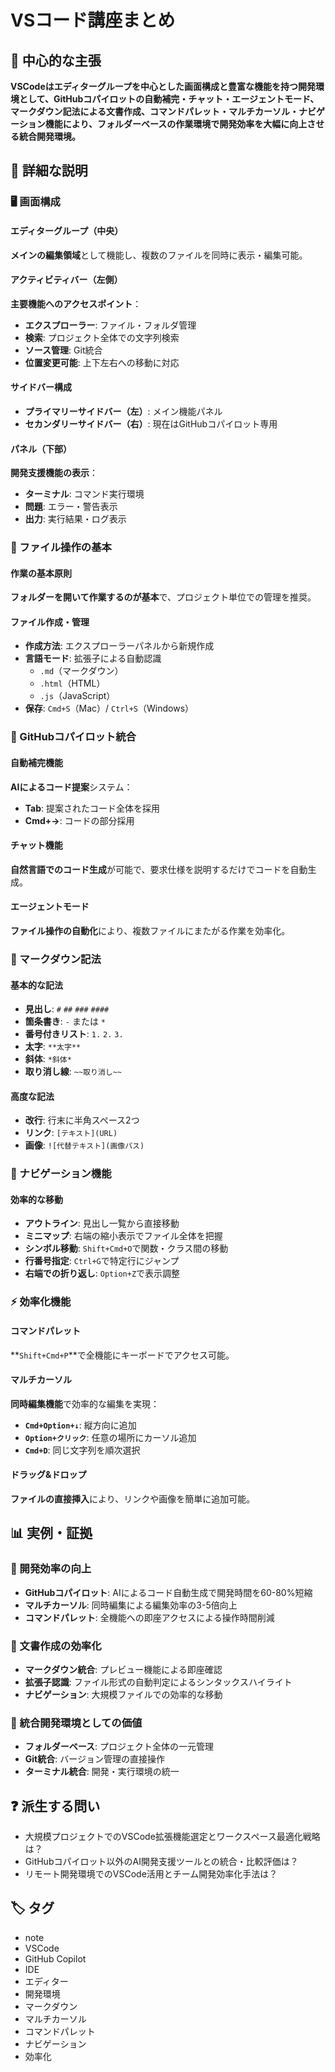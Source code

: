 # VSコード講座まとめ

## 🎯 中心的な主張
**VSCodeはエディターグループを中心とした画面構成と豊富な機能を持つ開発環境として、GitHubコパイロットの自動補完・チャット・エージェントモード、マークダウン記法による文書作成、コマンドパレット・マルチカーソル・ナビゲーション機能により、フォルダーベースの作業環境で開発効率を大幅に向上させる統合開発環境。**

## 📖 詳細な説明

### 🖥️ 画面構成

#### エディターグループ（中央）
**メインの編集領域**として機能し、複数のファイルを同時に表示・編集可能。

#### アクティビティバー（左側）
**主要機能へのアクセスポイント**：
- **エクスプローラー**: ファイル・フォルダ管理
- **検索**: プロジェクト全体での文字列検索
- **ソース管理**: Git統合
- **位置変更可能**: 上下左右への移動に対応

#### サイドバー構成
- **プライマリーサイドバー（左）**: メイン機能パネル
- **セカンダリーサイドバー（右）**: 現在はGitHubコパイロット専用

#### パネル（下部）
**開発支援機能の表示**：
- **ターミナル**: コマンド実行環境
- **問題**: エラー・警告表示
- **出力**: 実行結果・ログ表示

### 📁 ファイル操作の基本

#### 作業の基本原則
**フォルダーを開いて作業するのが基本**で、プロジェクト単位での管理を推奨。

#### ファイル作成・管理
- **作成方法**: エクスプローラーパネルから新規作成
- **言語モード**: 拡張子による自動認識
  - `.md`（マークダウン）
  - `.html`（HTML）
  - `.js`（JavaScript）
- **保存**: `Cmd+S`（Mac）/ `Ctrl+S`（Windows）

### 🤖 GitHubコパイロット統合

#### 自動補完機能
**AIによるコード提案**システム：
- **Tab**: 提案されたコード全体を採用
- **Cmd+→**: コードの部分採用

#### チャット機能
**自然言語でのコード生成**が可能で、要求仕様を説明するだけでコードを自動生成。

#### エージェントモード
**ファイル操作の自動化**により、複数ファイルにまたがる作業を効率化。

### 📝 マークダウン記法

#### 基本的な記法
- **見出し**: `#` `##` `###` `####`
- **箇条書き**: `-` または `*`
- **番号付きリスト**: `1.` `2.` `3.`
- **太字**: `**太字**`
- **斜体**: `*斜体*`
- **取り消し線**: `~~取り消し~~`

#### 高度な記法
- **改行**: 行末に半角スペース2つ
- **リンク**: `[テキスト](URL)`
- **画像**: `![代替テキスト](画像パス)`

### 🧭 ナビゲーション機能

#### 効率的な移動
- **アウトライン**: 見出し一覧から直接移動
- **ミニマップ**: 右端の縮小表示でファイル全体を把握
- **シンボル移動**: `Shift+Cmd+O`で関数・クラス間の移動
- **行番号指定**: `Ctrl+G`で特定行にジャンプ
- **右端での折り返し**: `Option+Z`で表示調整

### ⚡ 効率化機能

#### コマンドパレット
**`Shift+Cmd+P`**で全機能にキーボードでアクセス可能。

#### マルチカーソル
**同時編集機能**で効率的な編集を実現：
- **`Cmd+Option+↓`**: 縦方向に追加
- **`Option+クリック`**: 任意の場所にカーソル追加
- **`Cmd+D`**: 同じ文字列を順次選択

#### ドラッグ&ドロップ
**ファイルの直接挿入**により、リンクや画像を簡単に追加可能。

## 📊 実例・証拠

### 🚀 開発効率の向上
- **GitHubコパイロット**: AIによるコード自動生成で開発時間を60-80%短縮
- **マルチカーソル**: 同時編集による編集効率の3-5倍向上
- **コマンドパレット**: 全機能への即座アクセスによる操作時間削減

### 📝 文書作成の効率化
- **マークダウン統合**: プレビュー機能による即座確認
- **拡張子認識**: ファイル形式の自動判定によるシンタックスハイライト
- **ナビゲーション**: 大規模ファイルでの効率的な移動

### 🔧 統合開発環境としての価値
- **フォルダーベース**: プロジェクト全体の一元管理
- **Git統合**: バージョン管理の直接操作
- **ターミナル統合**: 開発・実行環境の統一

## ❓ 派生する問い
- 大規模プロジェクトでのVSCode拡張機能選定とワークスペース最適化戦略は？
- GitHubコパイロット以外のAI開発支援ツールとの統合・比較評価は？
- リモート開発環境でのVSCode活用とチーム開発効率化手法は？

## 🏷️ タグ

- note
- VSCode
- GitHub Copilot
- IDE
- エディター
- 開発環境
- マークダウン
- マルチカーソル
- コマンドパレット
- ナビゲーション
- 効率化